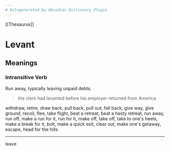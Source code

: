```yaml
---
# Autogenerated by Obsidian Dictionary Plugin
---
```



[[Thesaurus]]


# Levant

## Meanings

### Intransitive Verb

Run away, typically leaving unpaid debts.

> the clerk had levanted before his employer returned from America

withdraw, retire, draw back, pull back, pull out, fall back, give way, give ground, recoil, flee, take flight, beat a retreat, beat a hasty retreat, run away, run off, make a run for it, run for it, make off, take off, take to one's heels, make a break for it, bolt, make a quick exit, clear out, make one's getaway, escape, head for the hills


----
leave


